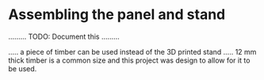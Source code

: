 # Assembling the panel and stand

......... TODO: Document this .........
 
..... a piece of timber can be used instead of the 3D printed stand ..... 12 mm thick timber is a common size and this project was design to allow for it to be used.
